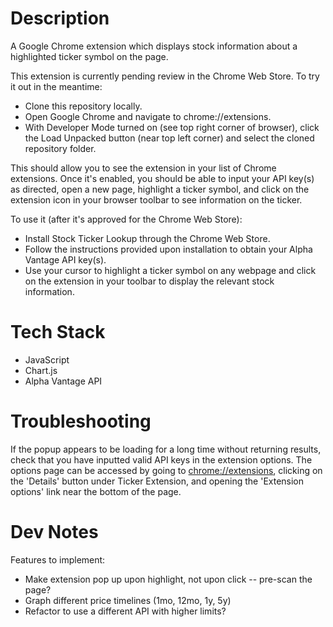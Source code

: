 # Description

A Google Chrome extension which displays stock information about a highlighted ticker symbol on the page. 

This extension is currently pending review in the Chrome Web Store. To try it out in the meantime:
* Clone this repository locally.
* Open Google Chrome and navigate to chrome://extensions.
* With Developer Mode turned on (see top right corner of browser), click the Load Unpacked button (near top left corner) and select the cloned repository folder.

This should allow you to see the extension in your list of Chrome extensions. Once it's enabled, you should be able to input your API key(s) as directed, open a new page, highlight a ticker symbol, and click on the extension icon in your browser toolbar to see information on the ticker.

To use it (after it's approved for the Chrome Web Store):
* Install Stock Ticker Lookup through the Chrome Web Store.
* Follow the instructions provided upon installation to obtain your Alpha Vantage API key(s).
* Use your cursor to highlight a ticker symbol on any webpage and click on the extension in your toolbar to display the relevant stock information.

# Tech Stack

* JavaScript
* Chart.js
* Alpha Vantage API

# Troubleshooting

If the popup appears to be loading for a long time without returning results, check that you have inputted valid API keys in the extension options. The options page can be accessed by going to [chrome://extensions](chrome://extensions), clicking on the 'Details' button under Ticker Extension, and opening the 'Extension options' link near the bottom of the page.

# Dev Notes
Features to implement:
* Make extension pop up upon highlight, not upon click -- pre-scan the page?
* Graph different price timelines (1mo, 12mo, 1y, 5y)
* Refactor to use a different API with higher limits?

